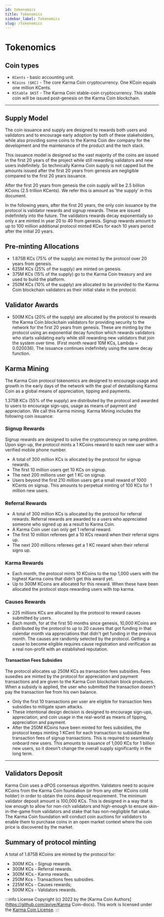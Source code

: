 ```yaml
---
id: tokenomics
title: Tokenomics
sidebar_label: Tokenomics
slug: /tokenomics
---
```


# Tokenomics

## Coin types
- `KCents` - basic accounting unit.
- `KCoins ($KC)` - The core Karma Coin cryptocurrency. One KCoin equals one million KCents.
- `KStable $KST` - The Karma Coin stable-coin cryptocurrency. This stable coin will be issued post-genesis on the Karma Coin blockchain.
---

## Supply Model
The coin issuance and supply are designed to rewards both users and validators and to encourage early adoption by both of these stakeholders, while also providing some coins to the Karma Coin dev company for the development and the maintenance of the product and the tech stack. 

This issuance model is designed so the vast majority of the coins are issued in the first 20 years of the project while still rewarding validators and new users indefinitely. So technically Karma Coin supply is not capped but the amounts issued after the first 20 years from genesis are negligible compared to the first 20 years issuance.

After the first 20 years from genesis the coin supply will be 2.5 billion KCoins (2.5 trillion KCents). We refer this is amount as 'the supply' in this document. 

In the following years, after the first 20 years, the only coin issuance by the protocol is validator rewards and signup rewards. These are issued indefinitely into the future. The validators rewards decay exponentially so only x are minted in year 20 to 40 from genesis. Signup rewards amount to up to 100 million additional protocol minted KCes for each 10 years period after the initial 20 years.

## Pre-minting Allocations
- 1.875B KCs (75% of the supply) are minted by the protocol over 20 years from genesis.
- 625M KCs (25% of the supply) are minted on genesis.
- 375M KCs (15% of the supply) go to the Karma Coin treasury and are used to build the platform.
- 250M KCs (10% of the supply) are allocated to be provided to the Karma Coin blockchain validators as their initial stake in the protocol.

## Validator Awards
- 500M KCs (20% of the supply) are allocated by the protocol to rewards the Karma Coin blockchain validators for providing security to the network for the first 20 years from genesis. These are minting by the protocol using an exponential decay function which rewards validators who starts validating early while still rewarding new validators that join the system over time. (First month reward 10M KCs, Lambda = 0.020036). The issuance continues indefinitely using the same decay function.

## Karma Mining
The Karma Coin protocol tokenomics are designed to encourage usage and growth in the early days of the network with the goal of destabilising Karma Coin as a global means of appreciation, tipping and payments. 

1.375B KCs (55% of the supply) are distributed by the protocol and awarded to users to encourage sign-ups, usage as means of payment and appreciation. We call this Karma mining. Karma Mining includes the following coin issuance:

### Signup Rewards
Signup rewards are designed to solve the cryptocurrency on ramp problem. Upon sign-up, the protocol mints a 1 KCoins reward to each new user with a verified mobile phone number. 
- A total of 300 million KCs is allocated by the protocol for signup rewards.
- The first 10 million users get 10 KCs on signup.
- The next 200 millions user get 1 KC on signup. 
- Users beyond the first 210 million users get a small reward of 1000 KCents on signup. This amounts to perpetual minting of 100 KCs for 1 million new users.

### Referral Rewards
- A total of 300 million KCs is allocated by the protocol for referral rewards. Referral rewards are awarded to a users who appreciated someone who signed up as a result to Karma Coin.
- A Karma Coin user can only get 1 referral reward.
- The first 10 million referees get a 10 KCs reward when their referral signs up.
- The next 200 millions referees get a 1 KC reward when their referral signs up.

### Karma Rewards
- Each month, the protocol mints 10 KCoins to the top 1,000 users with the highest Karma coins that didn't get this award yet. 
- Up to 300M KCoins are allocated for this reward. When these have been allocated the protocol stops rewarding users with top karma.

### Causes Rewards
- 225 millions KCs are allocated by the protocol to reward causes submitted by users.
- Each month, for at the first 50 months since genesis, 10,000 KCoins are distributed by the protocol to up to 20 causes that got funding in that calendar month via appreciations that didn't get funding in the previous month. The causes are randomly selected by the protocol. Getting a cause to become eligible requires cause registration and verification as a real non-profit with an established reputation.

#### Transaction Fees Subsidies
The protocol allocates up 250M KCs as transaction fees subsidies. Fees susedies are minted by the protocol for appreciation and payment transactions and are given to the Karma Coin blockchain block producers. When a subsidy is applied, the user who submitted the transaction doesn't pay the transaction fee from his own balance.
- Only the first 10 transactions per user are eligible for transaction fees subsidies to mitigate spam attacks.
- These intentional design decision is designed to encourage sign-ups, appreciation, and coin usage in the real-world as means of tipping, appreciation and payment. 
- After the 250M KCoins have been minted for fees subsidies, the protocol keeps minting 1 KCent for each transaction to subsidize the transaction fees of signup transactions. This is required to seamlessly onboard new users. This amounts to issuance of 1,000 KCs for 1 billion new users, so it doesn't change the overall supply significantly in the long term.
---

## Validators Deposit
Karma Coin uses a dPOS consensus algorithm. Validators need to acquire KCoins from the Karma Coin foundation (or from any other KCoins cold holder) in order to obtain the coins deposit requirement. The minimum validator deposit amount is 100,000 KCs. This is designed in a way that is low enough to allow for non-rich validators and high-enough to ensure skin-in-the-game from validators and stake that has non-negligible fiat value. The Karma Coin foundation will conduct coin auctions for validators to enable them to purchase coins in an open market context where the coin price is discovered by the market.


## Summary of protocol minting
A total of 1.875B KCoins are minted by the protocol for:
- 300M KCs - Signup rewards.
- 300M KCs - Referral rewards.
- 300M KCs - Karma rewards.
- 250M Kcs - Transactions fees subsidies.
- 225M KCs - Causes rewards;
- 500M KCs - Validators rewards.


:::info License
Copyright (c) 2022 by the [Karma Coin Authors](https://github.com/avive/Karma Coin-docs). This work is licensed under the [Karma Coin License](/docs/license).
:::
